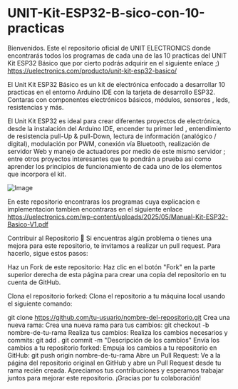# UNIT-Kit-ESP32-B-sico-con-10-practicas
Bienvenidos. Este el repositorio oficial de UNIT ELECTRONICS donde encontrarás todos los programas de cada una de las 10 practicas del UNIT Kit ESP32 Básico que por cierto podrás adquirir en el siguiente enlace ;) https://uelectronics.com/producto/unit-kit-esp32-basico/

El Unit Kit ESP32 Básico es un kit de electrónica enfocado a desarrollar 10 practicas en el entorno Arduino IDE con la tarjeta de desarrollo ESP32. Contaras con componentes electrónicos básicos, módulos, sensores , leds, resistencias y más.

El Unit Kit ESP32 es ideal para crear diferentes proyectos de electrónica, desde la instalación del Arduino IDE, encender tu primer led , entendimiento de resistencia pull-Up & pull-Down, lectura de información (analógico / digital), modulación por PWM, conexión vía Bluetooth, realización de servidor Web y manejo de actuadores por medio de este mismo servidor ; entre otros proyectos interesantes que te pondrán a prueba así como aprender los principios de funcionamiento de cada uno de los elementos que incorpora el kit.

![Image](https://github.com/user-attachments/assets/89a47565-6014-47c0-afb1-461bfa43dc1f)

En este repositorio encontraras los programas cuya explicacion e implementacion tambien encontraras en el siguiente enlace https://uelectronics.com/wp-content/uploads/2025/05/Manual-Kit-ESP32-Basico-V1.pdf

Contribuir al Repositorio 🤗
Si encuentras algún problema o tienes una mejora para este repositorio, te invitamos a realizar un pull request. Para hacerlo, sigue estos pasos:

Haz un Fork de este repositorio: Haz clic en el botón "Fork" en la parte superior derecha de esta página para crear una copia del repositorio en tu cuenta de GitHub.

Clona el repositorio forked: Clona el repositorio a tu máquina local usando el siguiente comando:

git clone https://github.com/tu-usuario/nombre-del-repositorio.git
Crea una nueva rama: Crea una nueva rama para tus cambios:
git checkout -b nombre-de-tu-rama
Realiza tus cambios: Realiza los cambios necesarios y commits:
git add .
git commit -m "Descripción de los cambios"
Envía los cambios a tu repositorio forked: Empuja los cambios a tu repositorio en GitHub:
git push origin nombre-de-tu-rama
Abre un Pull Request: Ve a la página del repositorio original en GitHub y abre un Pull Request desde tu rama recién creada.
Apreciamos tus contribuciones y esperamos trabajar juntos para mejorar este repositorio. ¡Gracias por tu colaboración!
